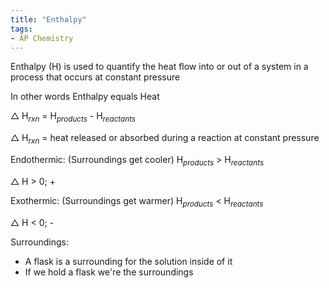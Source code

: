 ```yaml
---
title: "Enthalpy"
tags:
- AP Chemistry
---
```


Enthalpy (H) is used to quantify the heat flow into or out of a system in a process that occurs at constant pressure

In other words Enthalpy equals Heat

$\triangle$ H$_{rxn}$ = H$_{products}$ - H$_{reactants}$ 

$\triangle$ H$_{rxn}$ = heat released or absorbed during a reaction at constant pressure

Endothermic:
(Surroundings get cooler)
H$_{products}$ > H$_{reactants}$ 

$\triangle$ H > 0; +

Exothermic:
(Surroundings get warmer)
H$_{products}$ < H$_{reactants}$

$\triangle$ H < 0; -

Surroundings:

- A flask is a surrounding for the solution inside of it
- If we hold a flask we're the surroundings 

